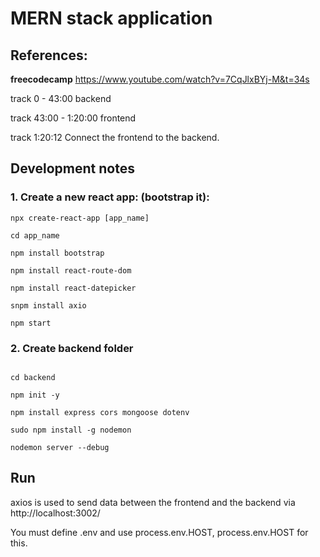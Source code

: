 # MERN stack application

## References: 

**freecodecamp** https://www.youtube.com/watch?v=7CqJlxBYj-M&t=34s

track 0 - 43:00 backend

track 43:00 - 1:20:00 frontend

track 1:20:12 Connect the frontend to the backend.

## Development notes

### 1.  Create a new react app: (bootstrap it):

```
npx create-react-app [app_name]

cd app_name

npm install bootstrap

npm install react-route-dom

npm install react-datepicker

snpm install axio

npm start
```

### 2.  Create backend folder

``` mkdir backend

cd backend

npm init -y

npm install express cors mongoose dotenv

sudo npm install -g nodemon

nodemon server --debug 
```



## Run

axios is used to send data between the frontend and the backend via
http://localhost:3002/

You must define .env and use process.env.HOST, process.env.HOST for this.